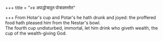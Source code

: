 +++
title = "०४ अपाद्धोत्रादुत पोत्रादमत्तोत"

+++
From Hotar's cup and Potar's he hath drunk and joyed: the proffered food hath pleased him from the Nestar's bowl.  
     The fourth cup undisturbed, immortal, let him drink who giveth wealth, the cup of the wealth-giving God.